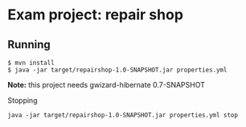 # Exam project: repair shop

## Running

```
$ mvn install
$ java -jar target/repairshop-1.0-SNAPSHOT.jar properties.yml
```

**Note:** this project needs gwizard-hibernate 0.7-SNAPSHOT

Stopping
```
java -jar target/repairshop-1.0-SNAPSHOT.jar properties.yml stop
```

